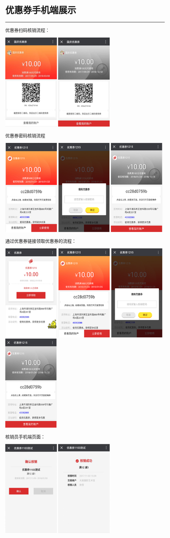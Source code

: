 # 优惠券手机端展示

---

优惠券扫码核销流程：

![](/assets/import.png2222) ![](/assets/import.png3333)

优惠券密码核销流程

![](/assets/import.png4444) ![](/assets/import.png5555) ![](/assets/import.png44566)

通过优惠券链接领取优惠券的流程：

![](/assets/import.png7777) ![](/assets/import.png888) ![](/assets/import.png999) ![](/assets/import.png000000)

核销员手机端页面：

![](/assets/import.png4444444) ![](/assets/import.png45555555)

